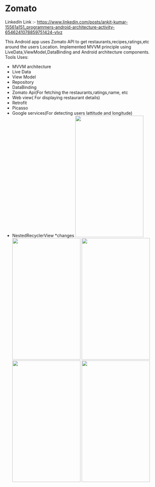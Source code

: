 # Zomato

LinkedIn Link :-  https://www.linkedin.com/posts/ankit-kumar-15561a151_programmers-android-architecture-activity-6546241078859751424-vlvz

This Android app uses Zomato API to get restaurants,recipes,ratings,etc around the users Location.
Implemented MVVM principle using LiveData,ViewModel,DataBinding and Android architecture components.
Tools Uses:
* MVVM architecture
* Live Data
* View Model
* Repository
* DataBinding
* Zomato Api(For fetching the restaurants,ratings,name, etc
* Web view( For displaying restaurant details)
* Retrofit
* Picasso
* Google services(For detecting users lattitude and longitude)
* NestedRecyclerView
*changes
<img src="https://user-images.githubusercontent.com/42912866/59578864-da8c8c80-90e7-11e9-8723-b63499d93b79.png" width="225" height="400">            <img src="https://user-images.githubusercontent.com/42912866/59578915-027bf000-90e8-11e9-8f9b-8793eaf15a98.png" width="225" height="400">                     <img src="https://user-images.githubusercontent.com/42912866/59578955-2c351700-90e8-11e9-80d0-f184b4c1d494.png" width="225" height="400">  
                    <img src="https://user-images.githubusercontent.com/42912866/59578999-57b80180-90e8-11e9-9026-d2de7cef59a9.png" width="225" height="400">            <img src="https://user-images.githubusercontent.com/42912866/59579016-6ef6ef00-90e8-11e9-82f6-a0e8901fa26b.png" width="225" height="400">
